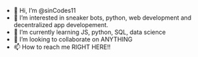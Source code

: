 - 👋 Hi, I’m @sinCodes11
- 👀 I’m interested in sneaker bots, python, web development and decentralized app developement.
- 🌱 I’m currently learning JS, python, SQL, data science
- 💞️ I’m looking to collaborate on ANYTHING
- 📫 How to reach me RIGHT HERE!!

<!---
sinCodes11/sinCodes11 is a ✨ special ✨ repository because its `README.md` (this file) appears on your GitHub profile.
You can click the Preview link to take a look at your changes.
--->
